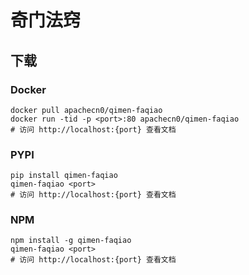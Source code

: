# 奇门法窍

## 下载

### Docker

```
docker pull apachecn0/qimen-faqiao
docker run -tid -p <port>:80 apachecn0/qimen-faqiao
# 访问 http://localhost:{port} 查看文档
```

### PYPI

```
pip install qimen-faqiao
qimen-faqiao <port>
# 访问 http://localhost:{port} 查看文档
```

### NPM

```
npm install -g qimen-faqiao
qimen-faqiao <port>
# 访问 http://localhost:{port} 查看文档
```